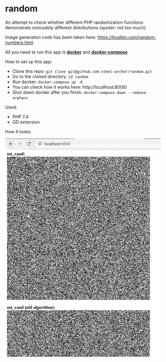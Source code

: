 # random
An attempt to check whether different PHP randomization functions demonstrate noticeably different distributions (spoiler: not too much).

Image generation code has been taken here: https://boallen.com/random-numbers.html

All you need to run this app is **[docker](https://www.docker.com/get-started)** and **[docker-compose](https://docs.docker.com/compose/compose-file/)**.

How to set up this app:
* Clone this repo: `git clone git@github.com:steel-archer/random.git`
* Go to the cloned directory: `cd random`
* Run docker: `docker-compose up -d`
* You can check how it works here: http://localhost:8008/
* Shut down docker after you finish: `docker-compose down --remove-orphans`

Used:
* PHP 7.4
* GD extension


How it looks:

![Screenshot](random.png)
